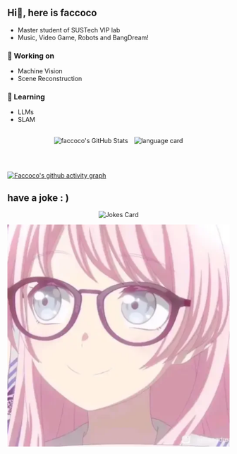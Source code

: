 ## Hi👋, here is faccoco

- Master student of SUSTech VIP lab
- Music, Video Game, Robots and BangDream!
    
### 🔭 Working on
- Machine Vision
- Scene Reconstruction
### 🌱 Learning
- LLMs
- SLAM
<br></br>
<p align="center">
    <img src="https://github-readme-stats.vercel.app/api?username=faccoco&theme=default&show_icons=true&hide_border=false&count_private=true&hide_rank=true" alt="faccoco's GitHub Stats" style="display: inline-block; margin-right: 10px;" />
    <img src="https://github-readme-stats.vercel.app/api/top-langs/?username=faccoco&hide=Tcl,Jupyter%20Notebook,ShaderLab,C%23&layout=compact" alt="language card" style="display: inline-block;" />
</p>
<br></br>

[![Faccoco's github activity graph](https://github-readme-activity-graph.vercel.app/graph?username=faccoco&theme=dracula)](https://github.com/ashutosh00710/github-readme-activity-graph)

## have a joke : )
<p align="center">
  <img src="https://readme-jokes.vercel.app/api" alt="Jokes Card" />
</p>

<p align="center">
  <img src="./Who_can_refuse_a_pink_nailong.webp" alt="Anon!" />
</p>

<!--
**faccoco/faccoco** is a ✨ _special_ ✨ repository because its `README.md` (this file) appears on your GitHub profile.

Here are some ideas to get you started:

- 🔭 I’m currently working on ...
- 🌱 I’m currently learning ...
- 👯 I’m looking to collaborate on ...
- 🤔 I’m looking for help with ...
- 💬 Ask me about ...
- 📫 How to reach me: ...
- 😄 Pronouns: ...
- ⚡ Fun fact: ...
-->
